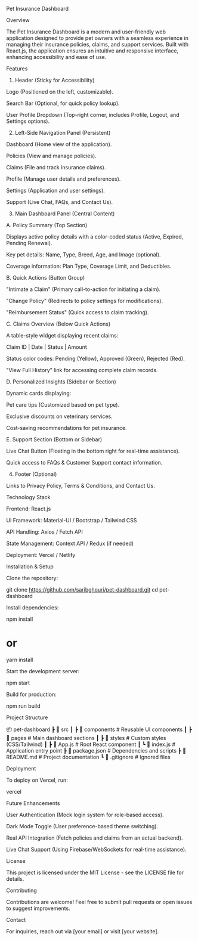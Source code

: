 Pet Insurance Dashboard

Overview

The Pet Insurance Dashboard is a modern and user-friendly web application designed to provide pet owners with a seamless experience in managing their insurance policies, claims, and support services. Built with React.js, the application ensures an intuitive and responsive interface, enhancing accessibility and ease of use.

Features

1. Header (Sticky for Accessibility)

Logo (Positioned on the left, customizable).

Search Bar (Optional, for quick policy lookup).

User Profile Dropdown (Top-right corner, includes Profile, Logout, and Settings options).

2. Left-Side Navigation Panel (Persistent)

Dashboard (Home view of the application).

Policies (View and manage policies).

Claims (File and track insurance claims).

Profile (Manage user details and preferences).

Settings (Application and user settings).

Support (Live Chat, FAQs, and Contact Us).

3. Main Dashboard Panel (Central Content)

A. Policy Summary (Top Section)

Displays active policy details with a color-coded status (Active, Expired, Pending Renewal).

Key pet details: Name, Type, Breed, Age, and Image (optional).

Coverage information: Plan Type, Coverage Limit, and Deductibles.

B. Quick Actions (Button Group)

"Intimate a Claim" (Primary call-to-action for initiating a claim).

"Change Policy" (Redirects to policy settings for modifications).

"Reimbursement Status" (Quick access to claim tracking).

C. Claims Overview (Below Quick Actions)

A table-style widget displaying recent claims:

Claim ID | Date | Status | Amount

Status color codes: Pending (Yellow), Approved (Green), Rejected (Red).

"View Full History" link for accessing complete claim records.

D. Personalized Insights (Sidebar or Section)

Dynamic cards displaying:

Pet care tips (Customized based on pet type).

Exclusive discounts on veterinary services.

Cost-saving recommendations for pet insurance.

E. Support Section (Bottom or Sidebar)

Live Chat Button (Floating in the bottom right for real-time assistance).

Quick access to FAQs & Customer Support contact information.

4. Footer (Optional)

Links to Privacy Policy, Terms & Conditions, and Contact Us.

Technology Stack

Frontend: React.js

UI Framework: Material-UI / Bootstrap / Tailwind CSS

API Handling: Axios / Fetch API

State Management: Context API / Redux (if needed)

Deployment: Vercel / Netlify

Installation & Setup

Clone the repository:

git clone https://github.com/saribghouri/pet-dashboard.git
cd pet-dashboard

Install dependencies:

npm install
# or
yarn install

Start the development server:

npm start

Build for production:

npm run build

Project Structure

📦 pet-dashboard
 ┣ 📂 src
 ┃ ┣ 📂 components  # Reusable UI components
 ┃ ┣ 📂 pages  # Main dashboard sections
 ┃ ┣ 📂 styles  # Custom styles (CSS/Tailwind)
 ┃ ┣ 📜 App.js  # Root React component
 ┃ ┗ 📜 index.js  # Application entry point
 ┣ 📜 package.json  # Dependencies and scripts
 ┣ 📜 README.md  # Project documentation
 ┗ 📜 .gitignore  # Ignored files

Deployment

To deploy on Vercel, run:

vercel

Future Enhancements

User Authentication (Mock login system for role-based access).

Dark Mode Toggle (User preference-based theme switching).

Real API Integration (Fetch policies and claims from an actual backend).

Live Chat Support (Using Firebase/WebSockets for real-time assistance).

License

This project is licensed under the MIT License - see the LICENSE file for details.

Contributing

Contributions are welcome! Feel free to submit pull requests or open issues to suggest improvements.

Contact

For inquiries, reach out via [your email] or visit [your website].
